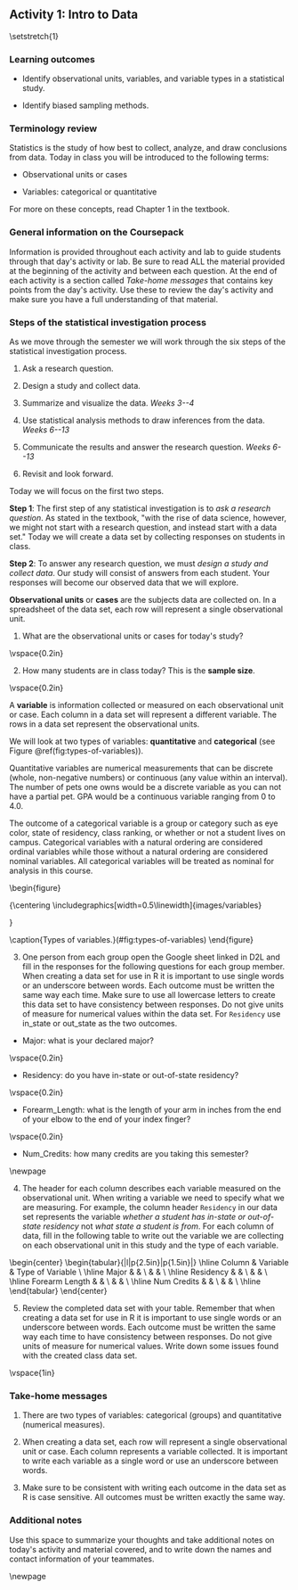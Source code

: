 ## Activity 1:  Intro to Data

\setstretch{1}

### Learning outcomes

* Identify observational units, variables, and variable types in a statistical study.

* Identify biased sampling methods.

### Terminology review
Statistics is the study of how best to collect, analyze, and draw conclusions from data.  Today in class you will be introduced to the following terms:

* Observational units or cases

* Variables: categorical or quantitative 

For more on these concepts, read Chapter 1 in the textbook.

### General information on the Coursepack

Information is provided throughout each activity and lab to guide students through that day's activity or lab. Be sure to read ALL the material provided at the beginning of the activity and between each question. At the end of each activity is a section called *Take-home messages* that contains key points from the day's activity. Use these to review the day's activity and make sure you have a full understanding of that material.

<!-- ### General information on labs -->

<!-- On Friday of each week you will complete a lab. Questions are selected from each lab to be turned in on Gradescope.  The questions to be submitted on Gradescope are bolded in the lab.  As you work through the lab have the Gradescope lab assignment open so that you can answer those questions as you go.  Today's activity is Lab 1 in Gradescope for practice submitting as a group. -->

### Steps of the statistical investigation process 

As we move through the semester we will work through the six steps of the statistical investigation process.  

1. Ask a research question.

2. Design a study and collect data.

3. Summarize and visualize the data. *Weeks 3--4*

4. Use statistical analysis methods to draw inferences from the data. *Weeks 6--13*

5. Communicate the results and answer the research question. *Weeks 6--13*

6. Revisit and look forward.

Today we will focus on the first two steps.

**Step 1**: The first step of any statistical investigation is to *ask a research question*.  As stated in the textbook, "with the rise of data science, however, we might not start with a research question, and instead start with a data set."  Today we will create a data set by collecting responses on students in class.

**Step 2**: To answer any research question, we must *design a study and collect data*. Our study will consist of answers from each student.  Your responses will become our observed data that we will explore.  

**Observational units** or **cases** are the subjects data are collected on. In a spreadsheet of the data set, each row will represent a single observational unit.  

1. What are the observational units or cases for today's study? 

\vspace{0.2in}

2. How many students are in class today? This is the **sample size**.

\vspace{0.2in}

A **variable** is information collected or measured on each observational unit or case. Each column in a data set will represent a different variable. The rows in a data set represent the observational units. 

We will look at two types of variables: **quantitative** and **categorical** (see Figure \@ref(fig:types-of-variables)). 

Quantitative variables are numerical measurements that can be discrete (whole, non-negative numbers) or continuous (any value within an interval).  The number of pets one owns would be a discrete variable as you can not have a partial pet.  GPA would be a continuous variable ranging from 0 to 4.0. 

The outcome of a categorical variable is a group or category such as eye color, state of residency, class ranking, or whether or not a student lives on campus. Categorical variables with a natural ordering are considered ordinal variables while those without a natural ordering are considered nominal variables.  All categorical variables will be treated as nominal for analysis in this course. 

\begin{figure}

{\centering \includegraphics[width=0.5\linewidth]{images/variables} 

}

\caption{Types of variables.}(\#fig:types-of-variables)
\end{figure}

3. One person from each group open the Google sheet linked in D2L and fill in the responses for the following questions for each group member.  When creating a data set for use in R it is important to use single words or an underscore between words.  Each outcome must be written the same way each time.  Make sure to use all lowercase letters to create this data set to have consistency between responses.  Do not give units of measure for numerical values within the data set.  For `Residency` use in_state or out_state as the two outcomes.

* Major: what is your declared major?

\vspace{0.2in}

* Residency: do you have in-state or out-of-state residency?

\vspace{0.2in}

* Forearm_Length:  what is the length of your arm in inches from the end of your elbow to the end of your index finger?

\vspace{0.2in}

* Num_Credits: how many credits are you taking this semester?

\newpage

4. The header for each column describes each variable measured on the observational unit. When writing a variable we need to specify what we are measuring.  For example, the column header `Residency` in our data set represents the variable *whether a student has in-state or out-of-state residency* not *what state a student is from*.  For each column of data, fill in the following table to write out the variable we are collecting on each observational unit in this study and the type of each variable.

\begin{center}
\begin{tabular}{|l|p{2.5in}|p{1.5in}|} \hline
Column & Variable & Type of Variable  \\ \hline
Major & & \\ 
& & \\ \hline
Residency & & \\ 
& & \\ \hline
Forearm Length & & \\ 
& & \\ \hline
Num Credits & & \\ 
& & \\ \hline
\end{tabular}
\end{center}

5. Review the completed data set with your table.  Remember that when creating a data set for use in R it is important to use single words or an underscore between words.  Each outcome must be written the same way each time to have consistency between responses.  Do not give units of measure for numerical values.  Write down some issues found with the created class data set.

\vspace{1in}

### Take-home messages

1. There are two types of variables: categorical (groups) and quantitative (numerical measures).


2. When creating a data set, each row will represent a single observational unit or case. Each column represents a variable collected. It is important to write each variable as a single word or use an underscore between words.

3. Make sure to be consistent with writing each outcome in the data set as R is case sensitive.  All outcomes must be written exactly the same way.

### Additional notes

Use this space to summarize your thoughts and take additional notes on today's activity and material covered, and to write down the names and contact information of your teammates.

\newpage
